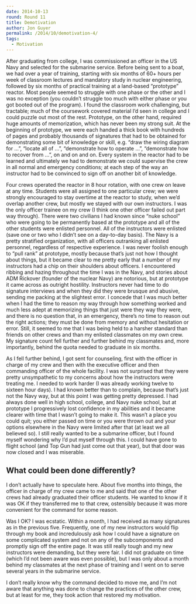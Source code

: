 ```yaml
---
date: 2014-10-13
round: Round 11
title: Demotivation
author: Jon Guyer
permalink: /2014/10/demotivation-4/
tags:
  - Motivation
---
```

After graduating from college, I was commissioned an officer in the US Navy and selected for the submarine service. Before being sent to a boat, we had over a year of training, starting with six months of 60+ hours per week of classroom lectures and mandatory study in nuclear engineering, followed by six months of practical training at a land-based “prototype” reactor. Most people seemed to struggle with one phase or the other and I was no exception (you couldn’t struggle too much with either phase or you got booted out of the program). I found the classroom work challenging, but tractable; much of the coursework covered material I’d seen in college and I could puzzle out most of the rest. Prototype, on the other hand, required huge amounts of memorization, which has never been my strong suit. At the beginning of prototype, we were each handed a thick book with hundreds of pages and probably thousands of signatures that had to be obtained for demonstrating some bit of knowledge or skill, e.g. “draw the wiring diagram for …”, “locate all of …”, “demonstrate how to operate …”, “demonstrate how to recover from …”, on and on and on. Every system in the reactor had to be learned and ultimately we had to demonstrate we could supervise the crew in all normal and emergency conditions; at each step of the way an instructor had to be convinced to sign off on another bit of knowledge.

Four crews operated the reactor in 8 hour rotation, with one crew on leave at any time. Students were all assigned to one particular crew; we were strongly encouraged to stay overtime at the reactor to study, when we’d overlap another crew, but mostly we stayed with our own instructors. I was the only officer trainee on my crew (I think one other officer failed out part way through). There were two civilians I had known since “nuke school” who were going to be permanently based at the prototype and all of the other students were enlisted personnel. All of the instructors were enlisted (save one or two who I didn’t see on a day-to-day basis). The Navy is a pretty stratified organization, with all officers outranking all enlisted personnel, regardless of respective experience. I was never foolish enough to “pull rank” at prototype, mostly because that’s just not how I thought about things, but it became clear to me pretty early that a number of my instructors had a chip on their shoulders about officers. I encountered ribbing and hazing throughout the time I was in the Navy, and stories about ADM Rickover (founder of the nuclear Navy) are notorious, but at prototype it came across as outright hostility. Instructors never had time to do signature interviews and when they did they were brusque and abusive, sending me packing at the slightest error. I concede that I was much better when I had the time to reason my way through how something worked and much less adept at memorizing things that just were they way they were, and there is no question that, in an emergency, there’s no time to reason out the right actions; they must be done from memory and without hesitation or error. Still, it seemed to me that I was being held to a harsher standard than friends on other crews and than my enlisted classmates on my own crew. My signature count fell further and further behind my classmates and, more importantly, behind the quota needed to graduate in six months.

As I fell further behind, I got sent for counseling, first with the officer in charge of my crew and then with the executive officer and then commanding officer of the whole facility. I was not surprised that they were pretty unsympathetic to my concerns about how the instructors were treating me. I needed to work harder (I was already working twelve to sixteen hour days). I had known better than to complain, because that’s just not the Navy way, but at this point I was getting pretty depressed. I had always done well in high school, college, and Navy nuke school, but at prototype I progressively lost confidence in my abilities and it became clearer with time that I wasn’t going to make it. This wasn’t a place you could quit; you either passed on time or you were thrown out and your options elsewhere in the Navy were limited after that (at least we all believed so). I still really wanted to be a submarine officer, but I found myself wondering why I’d put myself through this. I could have gone to flight school (and Top Gun had just come out that year), but that door was now closed and I was miserable.

## What could been done differently?

I don’t actually have to speculate here. About five months into things, the officer in charge of my crew came to me and said that one of the other crews had already graduated their officer students. He wanted to know if it was OK if they transferred me to that crew, ostensibly because it was more convenient for the command for some reason.

Was I OK? I was ecstatic. Within a month, I had received as many signatures as in the previous five. Frequently, one of my new instructors would flip through my book and incredulously ask how I could have a signature on some complicated system and not on any of the subcomponents and promptly sign off the entire page. It was still really tough and my new instructors were demanding, but they were fair. I did not graduate on time (which I&#8217;d not been aware was even possible), but I was only about a month behind my classmates at the next phase of training and I went on to serve several years in the submarine service.

I don’t really know why the command decided to move me, and I’m not aware that anything was done to change the practices of the other crew, but at least for me, they took action that restored my motivation.
